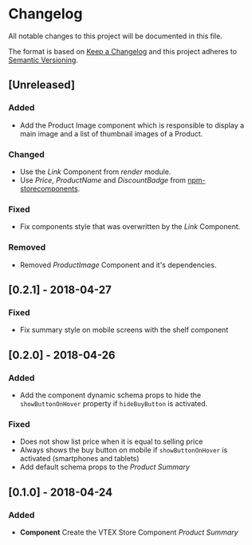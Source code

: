 # Changelog

All notable changes to this project will be documented in this file.

The format is based on [Keep a Changelog](http://keepachangelog.com/en/1.0.0/)
and this project adheres to [Semantic Versioning](http://semver.org/spec/v2.0.0.html).

## [Unreleased]

### Added

* Add the Product Image component which is responsible to display a main image and a list of thumbnail images of a Product.

### Changed

* Use the _Link_ Component from _render_ module.
* Use _Price_, _ProductName_ and _DiscountBadge_ from [npm-storecomponents](https://github.com/vtex-apps/npm-storecomponents).

### Fixed

* Fix components style that was overwritten by the _Link_ Component.

### Removed

* Removed _ProductImage_ Component and it's dependencies.

## [0.2.1] - 2018-04-27

### Fixed

* Fix summary style on mobile screens with the shelf component

## [0.2.0] - 2018-04-26

### Added

* Add the component dynamic schema props to hide the `showButtonOnHover` property if `hideBuyButton` is activated.

### Fixed

* Does not show list price when it is equal to selling price
* Always shows the buy button on mobile if `showButtonOnHover` is activated (smartphones and tablets)
* Add default schema props to the _Product Summary_

## [0.1.0] - 2018-04-24

### Added

* **Component** Create the VTEX Store Component _Product Summary_
